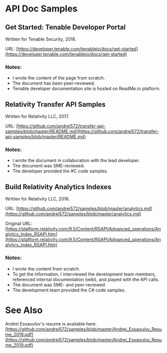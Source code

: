 # API Doc Samples

## Get Started: Tenable Developer Portal

Written for Tenable Security, 2018.

URL: [https://developer.tenable.com/tenableio/docs/get-started](https://developer.tenable.com/tenableio/docs/get-started)

### Notes:

- I wrote the content of the page from scratch.
- The document has been peer-reviewed.
- Tenable developer documentation site is hosted on ReadMe.io platform.

## Relativity Transfer API Samples

Written for Relativity LLC, 2017.

URL: [https://github.com/andrei572/transfer-api-samples/blob/master/README.md](https://github.com/andrei572/transfer-api-samples/blob/master/README.md)

### Notes:

- I wrote the document in collaboration with the lead developer.
- The document was SME-reviewed.
- The developer provided the #C code samples.

## Build Relativity Analytics Indexes

Written for Relativity LLC, 2016.

URL: [https://github.com/andrei572/samples/blob/master/analytics.md](https://github.com/andrei572/samples/blob/master/analytics.md)

Original URL: [https://platform.relativity.com/9.5/Content/RSAPI/Advanced_operations/Analytics_Index_RSAPI.htm](https://platform.relativity.com/9.5/Content/RSAPI/Advanced_operations/Analytics_Index_RSAPI.htm)

### Notes:

- I wrote the content from scratch.
- To get the information, I interviewed the development team members, referenced internal documentation (wiki), and played with the API calls.
- The document was SME- and peer-reviewed.
- The development team provided the C# code samples.

# See Also
Andrei Essaoulov's resume is available here: [https://github.com/andrei572/samples/blob/master/Andrei_Essaoulov_Resume_2019.pdf](https://github.com/andrei572/samples/blob/master/Andrei_Essaoulov_Resume_2019.pdf)
